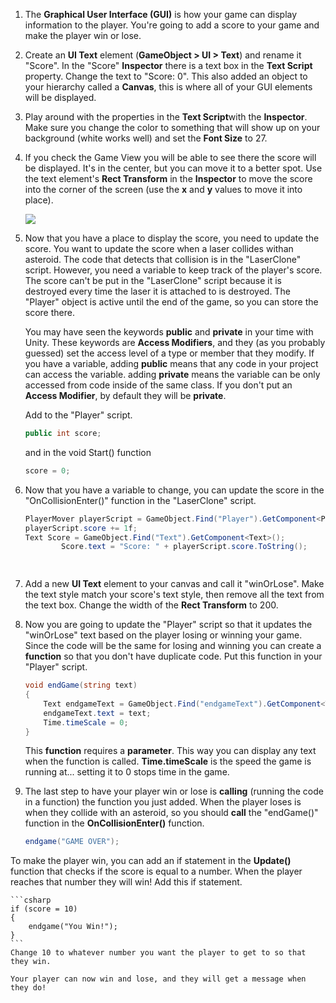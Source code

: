 1. The **Graphical User Interface (GUI)** is how your game can display information to the player. You're going to add a score to your game and make the player win or lose.

2. Create an **UI Text** element (**GameObject > UI > Text**) and rename it "Score". In the "Score" **Inspector** there is a text box in the **Text Script** property. Change the text to "Score: 0". This also added an object to your hierarchy called a **Canvas**, this is where all of your GUI elements will be displayed.

3. Play around with the properties in the **Text Script**with the **Inspector**. Make sure you change the color to something that will show up on your background (white works well) and set the **Font Size** to 27.

4. If you check the Game View you will be able to see there the score will be displayed. It's in the center, but you can move it to a better spot. Use the text element's **Rect Transform** in the **Inspector** to move the score into the corner of the screen (use the **x** and **y** values to move it into place).

    ![](/assets/GUIImage.png)

5. Now that you have a place to display the score, you need to update the score. You want to update the score when a laser collides withan asteroid. The code that detects that collision is in the "LaserClone" script. However, you need a variable to keep track of the player's score. The score can't be put in the "LaserClone" script because it is destroyed every time the laser it is attached to is destroyed. The "Player" object is active until the end of the game, so you can store the score there.

   You may have seen the keywords **public** and **private** in your time with Unity. These keywords are **Access Modifiers**, and they (as you probably guessed) set the access level of a type or member that they modify. If you have a variable, adding **public** means that any code in your project can access the variable. adding **private** means the variable can be only accessed from code inside of the same class. If you don't put an **Access Modifier**, by default they will be **private**. 
   
   Add  to the "Player" script. 
   
   ```csharp
   public int score;
   ```
   and in the void Start() function
   ```csharp
   score = 0;
   ```
   
6. Now that you have a variable to change, you can update the score in the "OnCollisionEnter()" function in the "LaserClone" script.

    ```csharp
    PlayerMover playerScript = GameObject.Find("Player").GetComponent<PlayerMover>();
    playerScript.score += 1f;
    Text Score = GameObject.Find("Text").GetComponent<Text>();
            Score.text = "Score: " + playerScript.score.ToString();
            
    ```
    
    ```Player.score** is how you access the static variable you made in the Player class. It means from the "Player" class get the "score" variable. **displayedScore.text** is the text that is displayed to the screen for the players score. **ToString()** just converts the score which is a number into a string so it can be displayed. 
    
7. Add a new **UI Text** element to your canvas and call it "winOrLose". Make the text style match your score's text style, then remove all the text from the text box. Change the width of the **Rect Transform** to 200.

8. Now you are going to update the "Player" script so that it updates the "winOrLose" text based on the player losing or winning your game. Since the code will be the same for losing and winning you can create a **function** so that you don't have duplicate code. Put this function in your "Player" script.

    ```csharp
    void endGame(string text)
    {
        Text endgameText = GameObject.Find("endgameText").GetComponent<Text>();
        endgameText.text = text;
        Time.timeScale = 0;
    }
    ```
    This **function** requires a **parameter**. This way you can display any text when the function is called. **Time.timeScale** is the speed the game is running at... setting it to 0 stops time in the game.
    
9. The last step to have your player win or lose is **calling** (running the code in a function) the function you just added. When the player loses is when they collide with an asteroid, so you should **call** the "endGame()" function in the **OnCollisionEnter()** function.

    ```csharp
    endgame("GAME OVER");
    ``` 
 
 To make the player win, you can add an if statement in the **Update()** function that checks if the score is equal to a number. When the player reaches that number they will win! Add this if statement.

    ```csharp
    if (score = 10)
    {
        endgame("You Win!");
    }
    ```
    Change 10 to whatever number you want the player to get to so that they win.
    
    Your player can now win and lose, and they will get a message when they do!
    
    